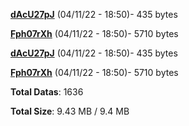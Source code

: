[**dAcU27pJ**](/data/dAcU27pJ.txt) (04/11/22 - 18:50)- 435 bytes

[**Fph07rXh**](/data/Fph07rXh.txt) (04/11/22 - 18:50)- 5710 bytes

[**dAcU27pJ**](/data/dAcU27pJ.txt) (04/11/22 - 18:50)- 435 bytes

[**Fph07rXh**](/data/Fph07rXh.txt) (04/11/22 - 18:50)- 5710 bytes

**Total Datas**: 1636

**Total Size**: 9.43 MB / 9.4 MB